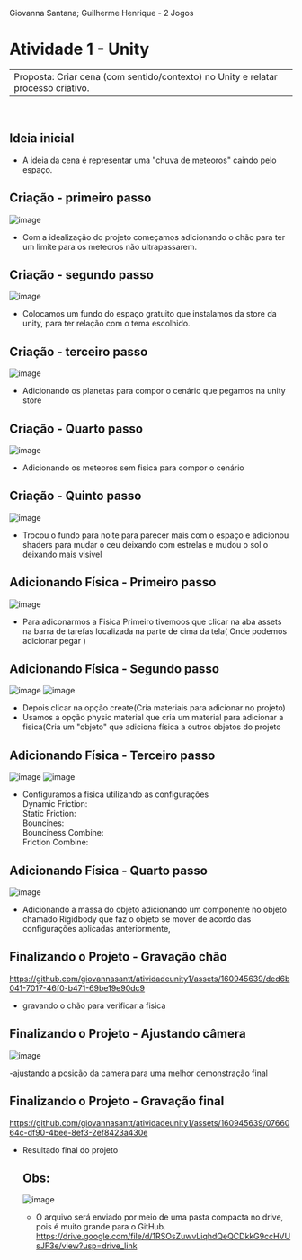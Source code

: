 Giovanna Santana; Guilherme Henrique - 2 Jogos
<br>
# Atividade 1 - Unity

<table>
  <tr>
    <td>
      Proposta: Criar cena (com sentido/contexto) no Unity e relatar processo criativo.
    </td>
  </tr>
</table>
<br>

## Ideia inicial
- A ideia da cena é representar uma "chuva de meteoros" caindo pelo espaço.

## Criação - primeiro passo
![image](https://github.com/giovannasantt/atividadeunity1/assets/160945639/c493e234-00a3-4de8-840b-e11a25a9a4d6)
- Com a idealização do projeto começamos adicionando o chão para ter um limite para os meteoros não ultrapassarem. 

## Criação - segundo passo
![image](https://github.com/giovannasantt/atividadeunity1/assets/160945639/74549209-332f-431c-a3fc-91aab2b2c13d)
- Colocamos um fundo do espaço gratuito que instalamos da store da unity, para ter relação com o tema escolhido.

## Criação - terceiro passo
![image](https://github.com/giovannasantt/atividadeunity1/assets/160945639/089b41ce-3b75-4f04-b1f9-d0a325daac50)
- Adicionando os planetas para compor o cenário que pegamos na unity store

## Criação - Quarto passo
![image](https://github.com/giovannasantt/atividadeunity1/assets/160945639/0fdad012-ff01-42a6-bc93-5543c5a6effe)
- Adicionando os meteoros sem fisica para compor o cenário

## Criação - Quinto passo
![image](https://github.com/giovannasantt/atividadeunity1/assets/160945639/c5be90aa-8899-45b6-b957-2be05b46f542)
- Trocou o fundo para noite para parecer mais com o espaço e adicionou shaders para mudar o ceu deixando com estrelas e mudou o sol o deixando mais visivel

## Adicionando Física - Primeiro passo
![image](https://github.com/giovannasantt/atividadeunity1/assets/160945639/b2e2d6a8-7832-4b31-91b4-f3cd5ed881bb)
- Para adiconarmos a Fisica Primeiro tivemoos que clicar na aba assets na barra de tarefas localizada na parte de cima da tela( Onde podemos adicionar pegar  ) 

## Adicionando Física - Segundo passo
![image](https://github.com/giovannasantt/atividadeunity1/assets/160945639/a6099c5a-62a4-4396-8060-6a63fb087619)
![image](https://github.com/giovannasantt/atividadeunity1/assets/160945639/861be9a8-67bc-4119-9f82-7578409f17ef)
- Depois clicar na opção create(Cria materiais para adicionar no projeto)
- Usamos a opção physic material que cria um material para adicionar a fisica(Cria um "objeto" que adiciona física a outros objetos do projeto 

## Adicionando Física - Terceiro passo
![image](https://github.com/giovannasantt/atividadeunity1/assets/160945639/86942824-3a04-44af-834f-6fe6e8e58727)
![image](https://github.com/giovannasantt/atividadeunity1/assets/160945639/5377452b-1e98-4e76-8088-8da514a05fc0)

- Configuramos a fisica utilizando as configurações <BR/>
Dynamic Friction:  <BR/>
Static Friction:  <BR/>
Bouncines:  <BR/>
Bounciness Combine:  <BR/>
Friction Combine:  <BR/>


## Adicionando Física - Quarto passo
![image](https://github.com/giovannasantt/atividadeunity1/assets/160945639/799b4b50-6b0d-4288-8181-04c6772cf988)
- Adicionando a massa do objeto adicionando um componente no objeto chamado Rigidbody que faz o objeto se mover de acordo das configurações aplicadas anteriormente,
  
## Finalizando o Projeto - Gravação chão
https://github.com/giovannasantt/atividadeunity1/assets/160945639/ded6b041-7017-46f0-b471-69be19e90dc9

- gravando o chão para verificar a fisica
  
## Finalizando o Projeto - Ajustando câmera
![image](https://github.com/giovannasantt/atividadeunity1/assets/160945639/ab033096-b65a-4955-a9d6-f7bb7b1d9973)

-ajustando a posição da camera para uma melhor demonstração final 


## Finalizando o Projeto - Gravação final


https://github.com/giovannasantt/atividadeunity1/assets/160945639/0766064c-df90-4bee-8ef3-2ef8423a430e




- Resultado final do projeto

  ## Obs:
  ![image](https://github.com/giovannasantt/atividadeunity1/assets/160945639/805579e8-a55b-4e2d-af27-76775482dced)
  - O arquivo será enviado por meio de uma pasta compacta no drive, pois é muito grande para o GitHub.
  https://drive.google.com/file/d/1RSOsZuwvLiqhdQeQCDkkG9ccHVUsJF3e/view?usp=drive_link




